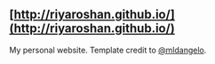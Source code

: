 ## [http://riyaroshan.github.io/](http://riyaroshan.github.io/)

My personal website. 
Template credit to [@mldangelo](https://github.com/mldangelo).

